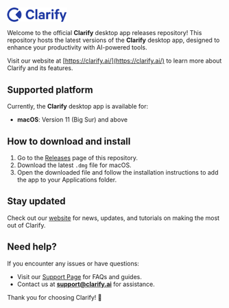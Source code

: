 <p align="left">
    <img width="140px" height="auto" src="assets/logo.png">
</p>

Welcome to the official **Clarify** desktop app releases repository! This repository hosts the latest versions of the **Clarify** desktop app, designed to enhance your productivity with AI-powered tools.  

Visit our website at [https://clarify.ai/](https://clarify.ai/) to learn more about Clarify and its features.

## Supported platform
Currently, the **Clarify** desktop app is available for:
- **macOS**: Version 11 (Big Sur) and above

## How to download and install
1. Go to the [Releases](./releases) page of this repository.
2. Download the latest `.dmg` file for macOS.
3. Open the downloaded file and follow the installation instructions to add the app to your Applications folder.

## Stay updated
Check out our [website](https://clarify.ai/) for news, updates, and tutorials on making the most out of Clarify.

## Need help?
If you encounter any issues or have questions:
- Visit our [Support Page](https://clarify.ai/support) for FAQs and guides.
- Contact us at **support@clarify.ai** for assistance.

Thank you for choosing Clarify! 🚀
